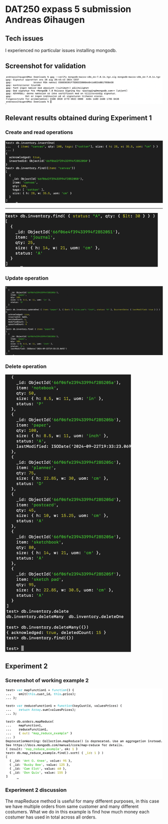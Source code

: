 # DAT250 expass 5 submission Andreas Øihaugen

## Tech issues
I experienced no particular issues installing mongodb.

## Screenshot for validation

![Screenshot validation of installation package.png](Screenshot%20validation%20of%20installation%20package.png)

## Relevant results obtained during Experiment 1

### Create and read operations
![Screenshot of create and read](Screenshot%20create_read%20mdb.png)

--------------------------------------------------

![Screenshot of specified read operation](Screenshot%20%20of%20specified%20read%20operation.png)

### Update operation
![Screenshot of update operation](Screenshot%20of%20update%20operation.png)

### Delete operation

![Screenshot of delete operation](Screenshot%20of%20delete%20operation.png)

## Experiment 2

### Screenshot of working example 2
![Screenshot of example 2](Screenshot%20of%20example%202.png)

### Experiment 2 discussion

The mapReduce method is useful for many different purposes, in this case we have multiple orders from same customer and many different costumers. What we do in this example is find how much money each costumer has used in total across all orders. 